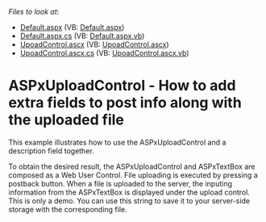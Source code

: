 <!-- default file list -->
*Files to look at*:

* [Default.aspx](./CS/WebSite/Default.aspx) (VB: [Default.aspx](./VB/WebSite/Default.aspx))
* [Default.aspx.cs](./CS/WebSite/Default.aspx.cs) (VB: [Default.aspx.vb](./VB/WebSite/Default.aspx.vb))
* [UpoadControl.ascx](./CS/WebSite/UpoadControl.ascx) (VB: [UpoadControl.ascx](./VB/WebSite/UpoadControl.ascx))
* [UpoadControl.ascx.cs](./CS/WebSite/UpoadControl.ascx.cs) (VB: [UpoadControl.ascx.vb](./VB/WebSite/UpoadControl.ascx.vb))
<!-- default file list end -->
# ASPxUploadControl - How to add extra fields to post info along with the uploaded file


<p>This example illustrates how to use the ASPxUploadControl and a description field together. </p><p>To obtain the desired result,  the ASPxUploadControl and ASPxTextBox are composed as a Web User Control. File uploading is executed by pressing a postback button. When a file is uploaded to the server, the inputing information from the ASPxTextBox is displayed under the upload control.  This is only a demo.  You can use this string to save it to your server-side storage with the corresponding file.</p>

<br/>


